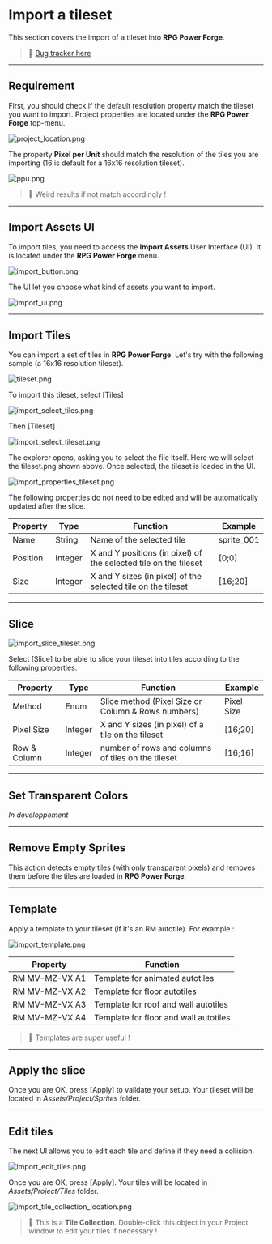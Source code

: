 # Import a tileset

This section covers the import of a tileset into **RPG Power Forge**.

> 🐞 [Bug tracker here](https://trello.com/b/PIzgsYov/rpg-power-forge-road-map)

---
## Requirement

First, you should check if the default resolution property match the tileset you want to import. Project properties are located under the **RPG Power Forge** top-menu.

![project_location.png](./../media/place_tiles/project_location.png)

The property **Pixel per Unit** should match the resolution of the tiles you are importing (16 is default for a 16x16 resolution tileset).

![ppu.png](./../media/place_tiles/ppu.png)

> 🐲 Weird results if not match accordingly !

---
## Import Assets UI

To import tiles, you need to access the **Import Assets** User Interface (UI). It is located under the **RPG Power Forge** menu.

![import_button.png](./../media/import/import_button.png)

The UI let you choose what kind of assets you want to import.

![import_ui.png](./../media/import/import_ui.PNG)

---
## Import Tiles

You can import a set of tiles in **RPG Power Forge**. Let's try with the following sample (a 16x16 resolution tileset).

![tileset.png](./../media/import/tileset.png)

To import this tileset, select [Tiles]

![import_select_tiles.png](./../media/import/import_select_tiles.png)

Then [Tileset]

![import_select_tileset.png](./../media/import/import_select_tileset.PNG)

The explorer opens, asking you to select the file itself. Here we will select the tileset.png shown above. Once selected, the tileset is loaded in the UI.

![import_properties_tileset.png](./../media/import/import_properties_tileset.PNG)

The following properties do not need to be edited and will be automatically updated after the slice.

Property|Type|Function|Example
--------|--------|--------|--------
Name|String|Name of the selected tile| sprite_001
Position|Integer|X and Y positions (in pixel) of the selected tile on the tileset|[0;0]
Size|Integer|X and Y sizes (in pixel) of the selected tile on the tileset|[16;20]

---
## Slice

![import_slice_tileset.png](./../media/import/import_slice_tileset.PNG)

Select [Slice] to be able to slice your tileset into tiles according to the following properties.

Property|Type|Function|Example
--------|--------|--------|--------
Method|Enum|Slice method (Pixel Size or Column & Rows numbers)| Pixel Size
Pixel Size|Integer|X and Y sizes (in pixel) of a tile on the tileset|[16;20]
Row & Column |Integer|number of rows and columns of tiles on the tileset|[16;16]

---
## Set Transparent Colors

*In developpement*

---
## Remove Empty Sprites

This action detects empty tiles (with only transparent pixels) and removes them before the tiles are loaded in **RPG Power Forge**.

---
## Template

Apply a template to your tileset (if it's an RM autotile). For example :

![import_template.png](./../media/import/import_template.png)

Property|Function
--------|--------|
RM MV-MZ-VX A1|Template for animated autotiles
RM MV-MZ-VX A2|Template for floor autotiles
RM MV-MZ-VX A3|Template for roof and wall autotiles
RM MV-MZ-VX A4|Template for floor and wall autotiles

> 🐲 Templates are super useful !

---
## Apply the slice

Once you are OK, press [Apply] to validate your setup. Your tileset will be located in *Assets/Project/Sprites* folder.

---
## Edit tiles

The next UI allows you to edit each tile and define if they need a collision.

![import_edit_tiles.png](./../media/import/import_edit_tiles.png)


Once you are OK, press [Apply]. Your tiles will be located in *Assets/Project/Tiles* folder.

![import_tile_collection_location.png](./../media/import/import_tile_collection_location.png)

> 🐲 This is a **Tile Collection**. Double-click this object in your Project window to edit your tiles if necessary !